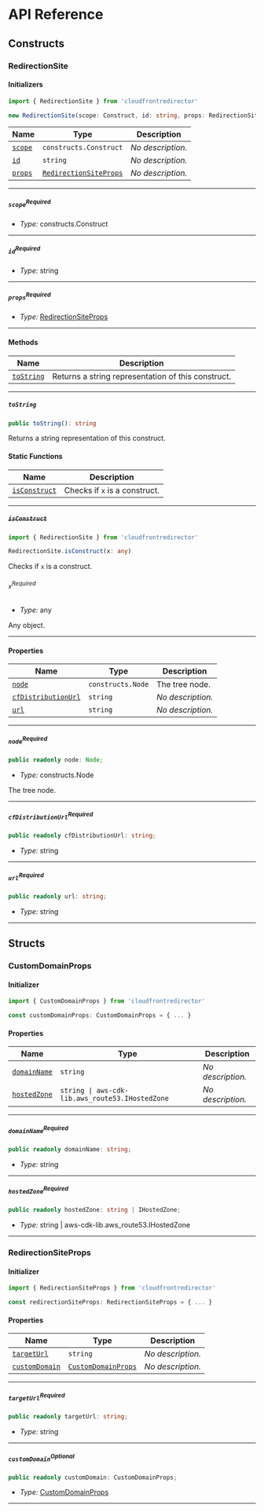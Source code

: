 # API Reference <a name="API Reference" id="api-reference"></a>

## Constructs <a name="Constructs" id="Constructs"></a>

### RedirectionSite <a name="RedirectionSite" id="cloudfrontredirector.RedirectionSite"></a>

#### Initializers <a name="Initializers" id="cloudfrontredirector.RedirectionSite.Initializer"></a>

```typescript
import { RedirectionSite } from 'cloudfrontredirector'

new RedirectionSite(scope: Construct, id: string, props: RedirectionSiteProps)
```

| **Name** | **Type** | **Description** |
| --- | --- | --- |
| <code><a href="#cloudfrontredirector.RedirectionSite.Initializer.parameter.scope">scope</a></code> | <code>constructs.Construct</code> | *No description.* |
| <code><a href="#cloudfrontredirector.RedirectionSite.Initializer.parameter.id">id</a></code> | <code>string</code> | *No description.* |
| <code><a href="#cloudfrontredirector.RedirectionSite.Initializer.parameter.props">props</a></code> | <code><a href="#cloudfrontredirector.RedirectionSiteProps">RedirectionSiteProps</a></code> | *No description.* |

---

##### `scope`<sup>Required</sup> <a name="scope" id="cloudfrontredirector.RedirectionSite.Initializer.parameter.scope"></a>

- *Type:* constructs.Construct

---

##### `id`<sup>Required</sup> <a name="id" id="cloudfrontredirector.RedirectionSite.Initializer.parameter.id"></a>

- *Type:* string

---

##### `props`<sup>Required</sup> <a name="props" id="cloudfrontredirector.RedirectionSite.Initializer.parameter.props"></a>

- *Type:* <a href="#cloudfrontredirector.RedirectionSiteProps">RedirectionSiteProps</a>

---

#### Methods <a name="Methods" id="Methods"></a>

| **Name** | **Description** |
| --- | --- |
| <code><a href="#cloudfrontredirector.RedirectionSite.toString">toString</a></code> | Returns a string representation of this construct. |

---

##### `toString` <a name="toString" id="cloudfrontredirector.RedirectionSite.toString"></a>

```typescript
public toString(): string
```

Returns a string representation of this construct.

#### Static Functions <a name="Static Functions" id="Static Functions"></a>

| **Name** | **Description** |
| --- | --- |
| <code><a href="#cloudfrontredirector.RedirectionSite.isConstruct">isConstruct</a></code> | Checks if `x` is a construct. |

---

##### ~~`isConstruct`~~ <a name="isConstruct" id="cloudfrontredirector.RedirectionSite.isConstruct"></a>

```typescript
import { RedirectionSite } from 'cloudfrontredirector'

RedirectionSite.isConstruct(x: any)
```

Checks if `x` is a construct.

###### `x`<sup>Required</sup> <a name="x" id="cloudfrontredirector.RedirectionSite.isConstruct.parameter.x"></a>

- *Type:* any

Any object.

---

#### Properties <a name="Properties" id="Properties"></a>

| **Name** | **Type** | **Description** |
| --- | --- | --- |
| <code><a href="#cloudfrontredirector.RedirectionSite.property.node">node</a></code> | <code>constructs.Node</code> | The tree node. |
| <code><a href="#cloudfrontredirector.RedirectionSite.property.cfDistributionUrl">cfDistributionUrl</a></code> | <code>string</code> | *No description.* |
| <code><a href="#cloudfrontredirector.RedirectionSite.property.url">url</a></code> | <code>string</code> | *No description.* |

---

##### `node`<sup>Required</sup> <a name="node" id="cloudfrontredirector.RedirectionSite.property.node"></a>

```typescript
public readonly node: Node;
```

- *Type:* constructs.Node

The tree node.

---

##### `cfDistributionUrl`<sup>Required</sup> <a name="cfDistributionUrl" id="cloudfrontredirector.RedirectionSite.property.cfDistributionUrl"></a>

```typescript
public readonly cfDistributionUrl: string;
```

- *Type:* string

---

##### `url`<sup>Required</sup> <a name="url" id="cloudfrontredirector.RedirectionSite.property.url"></a>

```typescript
public readonly url: string;
```

- *Type:* string

---


## Structs <a name="Structs" id="Structs"></a>

### CustomDomainProps <a name="CustomDomainProps" id="cloudfrontredirector.CustomDomainProps"></a>

#### Initializer <a name="Initializer" id="cloudfrontredirector.CustomDomainProps.Initializer"></a>

```typescript
import { CustomDomainProps } from 'cloudfrontredirector'

const customDomainProps: CustomDomainProps = { ... }
```

#### Properties <a name="Properties" id="Properties"></a>

| **Name** | **Type** | **Description** |
| --- | --- | --- |
| <code><a href="#cloudfrontredirector.CustomDomainProps.property.domainName">domainName</a></code> | <code>string</code> | *No description.* |
| <code><a href="#cloudfrontredirector.CustomDomainProps.property.hostedZone">hostedZone</a></code> | <code>string \| aws-cdk-lib.aws_route53.IHostedZone</code> | *No description.* |

---

##### `domainName`<sup>Required</sup> <a name="domainName" id="cloudfrontredirector.CustomDomainProps.property.domainName"></a>

```typescript
public readonly domainName: string;
```

- *Type:* string

---

##### `hostedZone`<sup>Required</sup> <a name="hostedZone" id="cloudfrontredirector.CustomDomainProps.property.hostedZone"></a>

```typescript
public readonly hostedZone: string | IHostedZone;
```

- *Type:* string | aws-cdk-lib.aws_route53.IHostedZone

---

### RedirectionSiteProps <a name="RedirectionSiteProps" id="cloudfrontredirector.RedirectionSiteProps"></a>

#### Initializer <a name="Initializer" id="cloudfrontredirector.RedirectionSiteProps.Initializer"></a>

```typescript
import { RedirectionSiteProps } from 'cloudfrontredirector'

const redirectionSiteProps: RedirectionSiteProps = { ... }
```

#### Properties <a name="Properties" id="Properties"></a>

| **Name** | **Type** | **Description** |
| --- | --- | --- |
| <code><a href="#cloudfrontredirector.RedirectionSiteProps.property.targetUrl">targetUrl</a></code> | <code>string</code> | *No description.* |
| <code><a href="#cloudfrontredirector.RedirectionSiteProps.property.customDomain">customDomain</a></code> | <code><a href="#cloudfrontredirector.CustomDomainProps">CustomDomainProps</a></code> | *No description.* |

---

##### `targetUrl`<sup>Required</sup> <a name="targetUrl" id="cloudfrontredirector.RedirectionSiteProps.property.targetUrl"></a>

```typescript
public readonly targetUrl: string;
```

- *Type:* string

---

##### `customDomain`<sup>Optional</sup> <a name="customDomain" id="cloudfrontredirector.RedirectionSiteProps.property.customDomain"></a>

```typescript
public readonly customDomain: CustomDomainProps;
```

- *Type:* <a href="#cloudfrontredirector.CustomDomainProps">CustomDomainProps</a>

---



